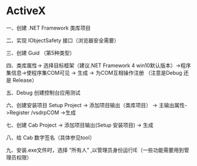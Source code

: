 # ActiveX
一、创建 .NET Framework 类库项目

二、实现 IObjectSafety 接口（浏览器安全需要）

三、创建 Guid （第5种类型）

四、类库属性-> 选择目标框架（建议.NET Framework 4 win10默认版本）->程序集信息->使程序集COM可见 -> 生成 ->  为COM互相操作注册 （注意是Debug 还是 Release）

五、Debug  创建控制台应用测试

六、创建安装项目 Setup Project -> 添加项目输出（类库项目） -> 主输出属性->Register /vsdrpCOM ->生成

七、创建 Cab Project -> 添加项目输出(Setup 安装项目) -> 生成

八、给 Cab 数字签名（具体参见tool）

九、安装.exe文件时，选择 “所有人” ,以管理员身份运行IE（一些功能需要用到管理员权限）
